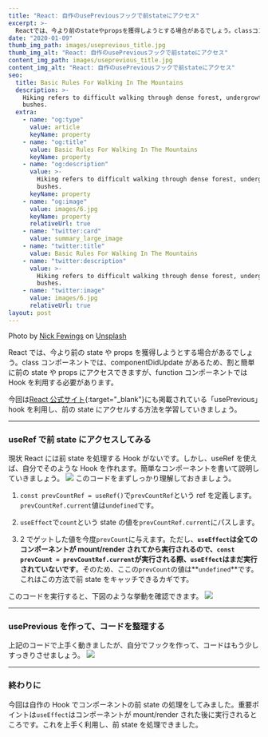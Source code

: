 ```yaml
---
title: "React: 自作のusePreviousフックで前stateにアクセス"
excerpt: >-
  Reactでは、今より前のstateやpropsを獲得しようとする場合があるでしょう。classコンポーネントでは、componentDidUpdateがあるため、割と簡単に前のstateやpropsにアクセスできますが、functionコンポーネントではHookを利用する必要があります。
date: "2020-01-09"
thumb_img_path: images/useprevious_title.jpg
thumb_img_alt: "React: 自作のusePreviousフックで前stateにアクセス"
content_img_path: images/useprevious_title.jpg
content_img_alt: "React: 自作のusePreviousフックで前stateにアクセス"
seo:
  title: Basic Rules For Walking In The Mountains
  description: >-
    Hiking refers to difficult walking through dense forest, undergrowth, or
    bushes.
  extra:
    - name: "og:type"
      value: article
      keyName: property
    - name: "og:title"
      value: Basic Rules For Walking In The Mountains
      keyName: property
    - name: "og:description"
      value: >-
        Hiking refers to difficult walking through dense forest, undergrowth, or
        bushes.
      keyName: property
    - name: "og:image"
      value: images/6.jpg
      keyName: property
      relativeUrl: true
    - name: "twitter:card"
      value: summary_large_image
    - name: "twitter:title"
      value: Basic Rules For Walking In The Mountains
    - name: "twitter:description"
      value: >-
        Hiking refers to difficult walking through dense forest, undergrowth, or
        bushes.
    - name: "twitter:image"
      value: images/6.jpg
      relativeUrl: true
layout: post
---
```


Photo by [Nick Fewings](https://unsplash.com/@jannerboy62?utm_source=unsplash&utm_medium=referral&utm_content=creditCopyText) on [Unsplash](https://unsplash.com/s/photos/back-arrow?utm_source=unsplash&utm_medium=referral&utm_content=creditCopyText)

React では、今より前の state や props を獲得しようとする場合があるでしょう。class コンポーネントでは、componentDidUpdate があるため、割と簡単に前の state や props にアクセスできますが、function コンポーネントでは Hook を利用する必要があります。

今回は[React 公式サイト](https://reactjs.org/docs/hooks-faq.html#how-to-get-the-previous-props-or-state){:target="\_blank"}にも掲載されている「usePrevious」hook を利用し、前の state にアクセルする方法を学習していきましょう。

<hr>

### **useRef で前 state にアクセスしてみる**

現状 React には前 state を処理する Hook がないです。しかし、useRef を使えば、自分でそのような Hook を作れます。簡単なコンポーネントを書いて説明していきましょう。
![]({{site.baseurl}}images/usePrevious-before.png)
このコードをまずしっかり理解しておきましょう。

1. `const prevCountRef = useRef()`で`prevCountRef`という ref を定義します。`prevCountRef.current`値は`undefined`です。

2. `useEffect`で`count`という state の値を`prevCountRef.current`にパスします。

3. 2 でゲットした値を今度`prevCount`に与えます。ただし、**`useEffect`は全てのコンポーネントが mount/render されてから実行されるので、`const prevCount = prevCountRef.current`が実行される際、`useEffect`はまだ実行されていないです**。そのため、ここの`prevCount`の値は**`undefined`**です。これはこの方法で前 state をキャッチできるカギです。

このコードを実行すると、下図のような挙動を確認できます。
![]({{site.baseurl}}images/usePrevious.gif)

<hr>

### **usePrevious を作って、コードを整理する**

上記のコードで上手く動きましたが、自分でフックを作って、コードはもう少しすっきりさせましょう。
![]({{site.baseurl}}images/usePrevious-after.png)

<hr>

### **終わりに**

今回は自作の Hook でコンポーネントの前 state の処理をしてみました。重要ポイントは`useEffect`はコンポーネントが mount/render された後に実行されるところです。これを上手く利用し、前 state を処理できました。
